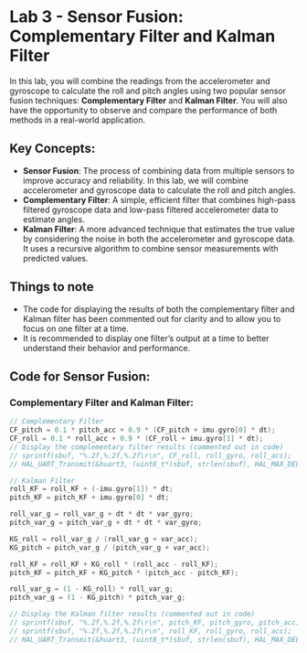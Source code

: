 # Lab 3 - Sensor Fusion: Complementary Filter and Kalman Filter

In this lab, you will combine the readings from the accelerometer and gyroscope to calculate the roll and pitch angles using two popular sensor fusion techniques: **Complementary Filter** and **Kalman Filter**. You will also have the opportunity to observe and compare the performance of both methods in a real-world application.

## Key Concepts:
- **Sensor Fusion**: The process of combining data from multiple sensors to improve accuracy and reliability. In this lab, we will combine accelerometer and gyroscope data to calculate the roll and pitch angles.
- **Complementary Filter**: A simple, efficient filter that combines high-pass filtered gyroscope data and low-pass filtered accelerometer data to estimate angles. 
- **Kalman Filter**: A more advanced technique that estimates the true value by considering the noise in both the accelerometer and gyroscope data. It uses a recursive algorithm to combine sensor measurements with predicted values.

## Things to note
- The code for displaying the results of both the complementary filter and Kalman filter has been commented out for clarity and to allow you to focus on one filter at a time.
- It is recommended to display one filter’s output at a time to better understand their behavior and performance.
## Code for Sensor Fusion:
### Complementary Filter and Kalman Filter:
```c
// Complementary Filter
CF_pitch = 0.1 * pitch_acc + 0.9 * (CF_pitch + imu.gyro[0] * dt);
CF_roll = 0.1 * roll_acc + 0.9 * (CF_roll + imu.gyro[1] * dt);
// Display the complementary filter results (commented out in code)
// sprintf(sbuf, "%.2f,%.2f,%.2f\r\n", CF_roll, roll_gyro, roll_acc);
// HAL_UART_Transmit(&huart3, (uint8_t*)sbuf, strlen(sbuf), HAL_MAX_DELAY);

// Kalman Filter
roll_KF = roll_KF + (-imu.gyro[1]) * dt;
pitch_KF = pitch_KF + imu.gyro[0] * dt;

roll_var_g = roll_var_g + dt * dt * var_gyro;
pitch_var_g = pitch_var_g + dt * dt * var_gyro;

KG_roll = roll_var_g / (roll_var_g + var_acc);
KG_pitch = pitch_var_g / (pitch_var_g + var_acc);

roll_KF = roll_KF + KG_roll * (roll_acc - roll_KF);
pitch_KF = pitch_KF + KG_pitch * (pitch_acc - pitch_KF);

roll_var_g = (1 - KG_roll) * roll_var_g;
pitch_var_g = (1 - KG_pitch) * pitch_var_g;

// Display the Kalman filter results (commented out in code)
// sprintf(sbuf, "%.2f,%.2f,%.2f\r\n", pitch_KF, pitch_gyro, pitch_acc);
// sprintf(sbuf, "%.2f,%.2f,%.2f\r\n", roll_KF, roll_gyro, roll_acc);
// HAL_UART_Transmit(&huart3, (uint8_t*)sbuf, strlen(sbuf), HAL_MAX_DELAY);
